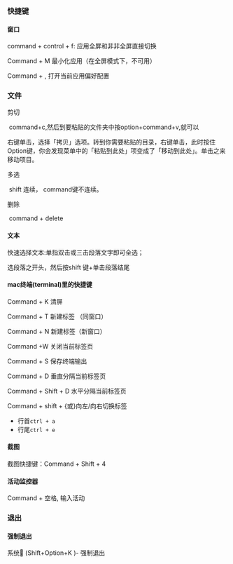 ### 快捷键

#### 窗口

command + control + f: 应用全屏和非非全屏直接切换



Command + M 最小化应用（在全屏模式下，不可用）

Command + , 打开当前应用偏好配置



### 文件

剪切 

​	command+c,然后到要粘贴的文件夹中按option+command+v,就可以

​	右键单击，选择「拷贝」选项。转到你需要粘贴的目录，右键单击，此时按住Option键，你会发现菜单中的「粘贴到此处」项变成了「移动到此处」。单击之来移动项目。

多选

​	shift 连续， command键不连续。

删除

​	command +  delete



#### 文本

快速选择文本:单指双击或三击段落文字即可全选；

选段落之开头，然后按shift 键+单击段落结尾



#### mac终端(terminal)里的快捷键
Command + K 清屏

Command + T 新建标签 （同窗口）

Command + N 新建标签（新窗口）

Command +W  关闭当前标签页

Command + S  保存终端输出

Command + D  垂直分隔当前标签页

Command + Shift + D 水平分隔当前标签页

Command + shift +  {或}向左/向右切换标签



- 行首`ctrl + a`
- 行尾`ctrl + e`




#### 截图

截图快捷键：Command + Shift + 4



#### 活动监控器

Command + 空格, 输入活动



### 退出

#### 强制退出

系统 (Shift+Option+K )- 强制退出

